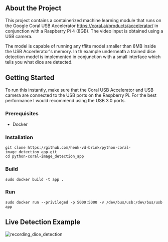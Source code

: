 ## About the Project
This project contains a containerized machine learning module that runs on the Google Coral USB Accelerator https://coral.ai/products/accelerator/ in conjunction with a Raspberry Pi 4 (8GB). The video input is obtained using a USB camera. 

The model is capable of running any tflite model smaller than 8MB inside the USB Accerlerator's memory. In th example underneath a trained dice detection model is implemented in conjunction with a small interface which tells you what dice are detected.

## Getting Started
To run this instantly, make sure that the Coral USB Accelerator and USB camera are connected to the USB ports on the Raspberry Pi. For the best performance I would recommend using the USB 3.0 ports.

### Prerequisites
- Docker

### Installation
```
git clone https://github.com/henk-vd-brink/python-coral-image_detection_app.git
cd python-coral-image_detection_app
```

### Build
```
sudo docker build -t app .
```

### Run
```
sudo docker run --privileged -p 5000:5000 -v /dev/bus/usb:/dev/bus/usb app
```

## Live Detection Example
![recording_dice_detection](https://user-images.githubusercontent.com/47902049/152764991-9d40ceec-d52c-4a86-b1bb-81401a2efaa9.gif)


